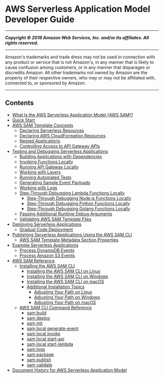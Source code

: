 # AWS Serverless Application Model Developer Guide

-----
*****Copyright &copy; 2019 Amazon Web Services, Inc. and/or its affiliates. All rights reserved.*****

-----
Amazon's trademarks and trade dress may not be used in 
     connection with any product or service that is not Amazon's, 
     in any manner that is likely to cause confusion among customers, 
     or in any manner that disparages or discredits Amazon. All other 
     trademarks not owned by Amazon are the property of their respective
     owners, who may or may not be affiliated with, connected to, or 
     sponsored by Amazon.

-----
## Contents
+ [What Is the AWS Serverless Application Model (AWS SAM)?](what-is-sam.md)
+ [Quick Start](serverless-quick-start.md)
+ [AWS SAM Template Concepts](serverless-sam-template-basics.md)
   + [Declaring Serverless Resources](serverless-sam-template.md)
   + [Declaring AWS CloudFormation Resources](appendix-appendix-sam-templates-and-cf-templates.md)
   + [Nested Applications](serverless-sam-template-nested-applications.md)
   + [Controlling Access to API Gateway APIs](serverless-controlling-access-to-apis.md)
+ [Testing and Debugging Serverless Applications](serverless-test-and-debug.md)
   + [Building Applications with Dependencies](serverless-sam-cli-using-build.md)
   + [Invoking Functions Locally](serverless-sam-cli-using-invoke.md)
   + [Running API Gateway Locally](serverless-sam-cli-using-start-api.md)
   + [Working with Layers](serverless-sam-cli-layers.md)
   + [Running Automated Tests](serverless-sam-cli-using-automated-tests.md)
   + [Generating Sample Event Payloads](serverless-sam-cli-using-generate-event.md)
   + [Working with Logs](serverless-sam-cli-logging.md)
   + [Step-Through Debugging Lambda Functions Locally](serverless-sam-cli-using-debugging.md)
      + [Step-Through Debugging Node.js Functions Locally](serverless-sam-cli-using-debugging-nodejs.md)
      + [Step-Through Debugging Python Functions Locally](serverless-sam-cli-using-debugging-python.md)
      + [Step-Through Debugging Golang Functions Locally](serverless-sam-cli-using-debugging-golang.md)
   + [Passing Additional Runtime Debug Arguments](serverless-sam-cli-using-debugging-additional-arguments.md)
   + [Validating AWS SAM Template Files](serverless-sam-cli-using-validate.md)
+ [Deploying Serverless Applications](serverless-deploying.md)
   + [Gradual Code Deployment](automating-updates-to-serverless-apps.md)
+ [Publishing Serverless Applications Using the AWS SAM CLI](serverless-sam-template-publishing-applications.md)
   + [AWS SAM Template Metadata Section Properties](serverless-sam-template-publishing-applications-metadata-properties.md)
+ [Example Serverless Applications](serverless-example-applications.md)
   + [Process DynamoDB Events](serverless-example-ddb.md)
   + [Process Amazon S3 Events](serverless-example-s3.md)
+ [AWS SAM Reference](serverless-sam-reference.md)
   + [Installing the AWS SAM CLI](serverless-sam-cli-install.md)
      + [Installing the AWS SAM CLI on Linux](serverless-sam-cli-install-linux.md)
      + [Installing the AWS SAM CLI on Windows](serverless-sam-cli-install-windows.md)
      + [Installing the AWS SAM CLI on macOS](serverless-sam-cli-install-mac.md)
      + [Additional Installation Topics](serverless-sam-cli-install-additional.md)
         + [Adjusting Your Path on Linux](serverless-sam-cli-install-linux-path.md)
         + [Adjusting Your Path on Windows](serverless-sam-cli-install-windows-path.md)
         + [Adjusting Your Path on macOS](serverless-sam-cli-install-mac-path.md)
   + [AWS SAM CLI Command Reference](serverless-sam-cli-command-reference.md)
      + [sam build](sam-cli-command-reference-sam-build.md)
      + [sam deploy](sam-cli-command-reference-sam-deploy.md)
      + [sam init](sam-cli-command-reference-sam-init.md)
      + [sam local generate-event](sam-cli-command-reference-sam-local-generate-event.md)
      + [sam local invoke](sam-cli-command-reference-sam-local-invoke.md)
      + [sam local start-api](sam-cli-command-reference-sam-local-start-api.md)
      + [sam local start-lambda](sam-cli-command-reference-sam-local-start-lambda.md)
      + [sam logs](sam-cli-command-reference-sam-logs.md)
      + [sam package](sam-cli-command-reference-sam-package.md)
      + [sam publish](sam-cli-command-reference-sam-publish.md)
      + [sam validate](sam-cli-command-reference-sam-validate.md)
+ [Document History for AWS Serverless Application Model](doc-history.md)